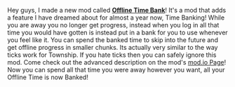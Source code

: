 Hey guys, I made a new mod called [**Offline Time Bank**](LINKHERE)! It's a mod that adds a feature I have dreamed about for almost a year now, Time Banking! While you are away you no longer get progress, instead when you log in all that time you would have gotten is instead put in a bank for you to use whenever you feel like it. You can spend the banked time to skip into the future and get offline progress in smaller chunks. Its actually very similar to the way ticks work for Township. If you hate ticks then you can safely ignore this mod. Come check out the advanced description on the mod's [mod.io Page](LINKHERE)! Now you can spend all that time you were away however you want, all your Offline Time is now Banked!
